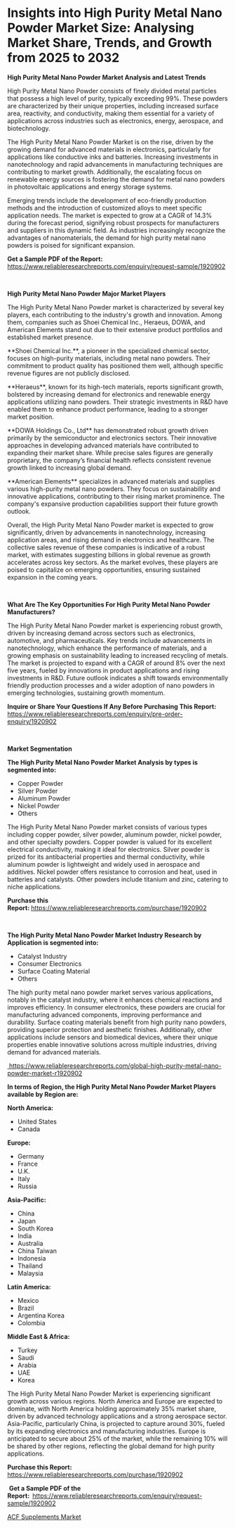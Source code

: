 <p><h1>Insights into High Purity Metal Nano Powder Market Size: Analysing Market Share, Trends, and Growth from 2025 to 2032</h1></p><p><strong>High Purity Metal Nano Powder Market Analysis and Latest Trends</strong></p>
<p><p>High Purity Metal Nano Powder consists of finely divided metal particles that possess a high level of purity, typically exceeding 99%. These powders are characterized by their unique properties, including increased surface area, reactivity, and conductivity, making them essential for a variety of applications across industries such as electronics, energy, aerospace, and biotechnology. </p><p>The High Purity Metal Nano Powder Market is on the rise, driven by the growing demand for advanced materials in electronics, particularly for applications like conductive inks and batteries. Increasing investments in nanotechnology and rapid advancements in manufacturing techniques are contributing to market growth. Additionally, the escalating focus on renewable energy sources is fostering the demand for metal nano powders in photovoltaic applications and energy storage systems.</p><p>Emerging trends include the development of eco-friendly production methods and the introduction of customized alloys to meet specific application needs. The market is expected to grow at a CAGR of 14.3% during the forecast period, signifying robust prospects for manufacturers and suppliers in this dynamic field. As industries increasingly recognize the advantages of nanomaterials, the demand for high purity metal nano powders is poised for significant expansion.</p></p>
<p><strong>Get a Sample PDF of the Report:&nbsp;</strong> <a href="https://www.reliableresearchreports.com/enquiry/request-sample/1920902?utm_campaign=2295&utm_medium=2&utm_source=Github&utm_content=ia&utm_term=03042025&utm_id=high-purity-metal-nano-powder">https://www.reliableresearchreports.com/enquiry/request-sample/1920902</a></p>
<p>&nbsp;</p>
<p><strong>High Purity Metal Nano Powder Major Market Players</strong></p>
<p><p>The High Purity Metal Nano Powder market is characterized by several key players, each contributing to the industry's growth and innovation. Among them, companies such as Shoei Chemical Inc., Heraeus, DOWA, and American Elements stand out due to their extensive product portfolios and established market presence.</p><p>**Shoei Chemical Inc.**, a pioneer in the specialized chemical sector, focuses on high-purity materials, including metal nano powders. Their commitment to product quality has positioned them well, although specific revenue figures are not publicly disclosed. </p><p>**Heraeus**, known for its high-tech materials, reports significant growth, bolstered by increasing demand for electronics and renewable energy applications utilizing nano powders. Their strategic investments in R&D have enabled them to enhance product performance, leading to a stronger market position.</p><p>**DOWA Holdings Co., Ltd** has demonstrated robust growth driven primarily by the semiconductor and electronics sectors. Their innovative approaches in developing advanced materials have contributed to expanding their market share. While precise sales figures are generally proprietary, the company’s financial health reflects consistent revenue growth linked to increasing global demand.</p><p>**American Elements** specializes in advanced materials and supplies various high-purity metal nano powders. They focus on sustainability and innovative applications, contributing to their rising market prominence. The company's expansive production capabilities support their future growth outlook.</p><p>Overall, the High Purity Metal Nano Powder market is expected to grow significantly, driven by advancements in nanotechnology, increasing application areas, and rising demand in electronics and healthcare. The collective sales revenue of these companies is indicative of a robust market, with estimates suggesting billions in global revenue as growth accelerates across key sectors. As the market evolves, these players are poised to capitalize on emerging opportunities, ensuring sustained expansion in the coming years.</p></p>
<p>&nbsp;</p>
<p><strong>What Are The Key Opportunities For High Purity Metal Nano Powder Manufacturers?</strong></p>
<p><p>The High Purity Metal Nano Powder market is experiencing robust growth, driven by increasing demand across sectors such as electronics, automotive, and pharmaceuticals. Key trends include advancements in nanotechnology, which enhance the performance of materials, and a growing emphasis on sustainability leading to increased recycling of metals. The market is projected to expand with a CAGR of around 8% over the next five years, fueled by innovations in product applications and rising investments in R&D. Future outlook indicates a shift towards environmentally friendly production processes and a wider adoption of nano powders in emerging technologies, sustaining growth momentum.</p></p>
<p><strong>Inquire or Share Your Questions If Any Before Purchasing This Report:</strong> <a href="https://www.reliableresearchreports.com/enquiry/pre-order-enquiry/1920902?utm_campaign=2295&utm_medium=2&utm_source=Github&utm_content=ia&utm_term=03042025&utm_id=high-purity-metal-nano-powder">https://www.reliableresearchreports.com/enquiry/pre-order-enquiry/1920902</a></p>
<p>&nbsp;</p>
<p><strong>Market Segmentation</strong></p>
<p><strong>The High Purity Metal Nano Powder Market Analysis by types is segmented into:</strong></p>
<p><ul><li>Copper Powder</li><li>Silver Powder</li><li>Aluminum Powder</li><li>Nickel Powder</li><li>Others</li></ul></p>
<p><p>The High Purity Metal Nano Powder market consists of various types including copper powder, silver powder, aluminum powder, nickel powder, and other specialty powders. Copper powder is valued for its excellent electrical conductivity, making it ideal for electronics. Silver powder is prized for its antibacterial properties and thermal conductivity, while aluminum powder is lightweight and widely used in aerospace and additives. Nickel powder offers resistance to corrosion and heat, used in batteries and catalysts. Other powders include titanium and zinc, catering to niche applications.</p></p>
<p><strong>Purchase this Report:&nbsp;</strong><a href="https://www.reliableresearchreports.com/purchase/1920902?utm_campaign=2295&utm_medium=2&utm_source=Github&utm_content=ia&utm_term=03042025&utm_id=high-purity-metal-nano-powder">https://www.reliableresearchreports.com/purchase/1920902</a></p>
<p>&nbsp;</p>
<p><strong>The High Purity Metal Nano Powder Market Industry Research by Application is segmented into:</strong></p>
<p><ul><li>Catalyst Industry</li><li>Consumer Electronics</li><li>Surface Coating Material</li><li>Others</li></ul></p>
<p><p>The high purity metal nano powder market serves various applications, notably in the catalyst industry, where it enhances chemical reactions and improves efficiency. In consumer electronics, these powders are crucial for manufacturing advanced components, improving performance and durability. Surface coating materials benefit from high purity nano powders, providing superior protection and aesthetic finishes. Additionally, other applications include sensors and biomedical devices, where their unique properties enable innovative solutions across multiple industries, driving demand for advanced materials.</p></p>
<p><a href="https://www.reliableresearchreports.com/global-high-purity-metal-nano-powder-market-r1920902?utm_campaign=2295&utm_medium=2&utm_source=Github&utm_content=ia&utm_term=03042025&utm_id=high-purity-metal-nano-powder">&nbsp;https://www.reliableresearchreports.com/global-high-purity-metal-nano-powder-market-r1920902</a></p>
<p><strong>In terms of Region, the High Purity Metal Nano Powder Market Players available by Region are:</strong></p>
<p>
    <p> <strong> North America: </strong>
        <ul>
            <li>United States</li>
            <li>Canada</li>
        </ul>
        </p> 
    <p> <strong> Europe: </strong>
        <ul>
            <li>Germany</li>
            <li>France</li>
            <li>U.K.</li>
            <li>Italy</li>
            <li>Russia</li>
        </ul>
        </p> 
    <p> <strong> Asia-Pacific: </strong>
        <ul>
            <li>China</li>
            <li>Japan</li>
            <li>South Korea</li>
            <li>India</li>
            <li>Australia</li>
            <li>China Taiwan</li>
            <li>Indonesia</li>
            <li>Thailand</li>
            <li>Malaysia</li>
        </ul>
        </p> 
    <p> <strong> Latin America: </strong>
        <ul>
            <li>Mexico</li>
            <li>Brazil</li>
            <li>Argentina Korea</li>
            <li>Colombia</li>
        </ul>
        </p> 
    <p> <strong> Middle East & Africa: </strong>
        <ul>
            <li>Turkey</li>
            <li>Saudi</li>
            <li>Arabia</li>
            <li>UAE</li>
            <li>Korea</li>
        </ul>
    </p>
    </p>
<p><p>The High Purity Metal Nano Powder Market is experiencing significant growth across various regions. North America and Europe are expected to dominate, with North America holding approximately 35% market share, driven by advanced technology applications and a strong aerospace sector. Asia-Pacific, particularly China, is projected to capture around 30%, fueled by its expanding electronics and manufacturing industries. Europe is anticipated to secure about 25% of the market, while the remaining 10% will be shared by other regions, reflecting the global demand for high purity applications.</p></p>
<p><strong>Purchase this Report: </strong><a href="https://www.reliableresearchreports.com/purchase/1920902?utm_campaign=2295&utm_medium=2&utm_source=Github&utm_content=ia&utm_term=03042025&utm_id=high-purity-metal-nano-powder">https://www.reliableresearchreports.com/purchase/1920902</a></p>
<p>&nbsp;<strong>Get a Sample PDF of the Report:&nbsp;&nbsp;</strong><a href="https://www.reliableresearchreports.com/enquiry/request-sample/1920902?utm_campaign=2295&utm_medium=2&utm_source=Github&utm_content=ia&utm_term=03042025&utm_id=high-purity-metal-nano-powder">https://www.reliableresearchreports.com/enquiry/request-sample/1920902</a></p>
<p><strong></strong></p>
<p><p><a href="https://github.com/melkebps5/Market-Research-Report-List-1/blob/main/acf-supplements-market.md?utm_campaign=2295&utm_medium=2&utm_source=Github&utm_content=ia&utm_term=03042025&utm_id=high-purity-metal-nano-powder">ACF Supplements Market</a></p></p>